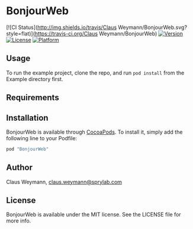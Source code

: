 # BonjourWeb

[![CI Status](http://img.shields.io/travis/Claus Weymann/BonjourWeb.svg?style=flat)](https://travis-ci.org/Claus Weymann/BonjourWeb)
[![Version](https://img.shields.io/cocoapods/v/BonjourWeb.svg?style=flat)](http://cocoapods.org/pods/BonjourWeb)
[![License](https://img.shields.io/cocoapods/l/BonjourWeb.svg?style=flat)](http://cocoapods.org/pods/BonjourWeb)
[![Platform](https://img.shields.io/cocoapods/p/BonjourWeb.svg?style=flat)](http://cocoapods.org/pods/BonjourWeb)

## Usage

To run the example project, clone the repo, and run `pod install` from the Example directory first.

## Requirements

## Installation

BonjourWeb is available through [CocoaPods](http://cocoapods.org). To install
it, simply add the following line to your Podfile:

```ruby
pod "BonjourWeb"
```

## Author

Claus Weymann, claus.weymann@sprylab.com

## License

BonjourWeb is available under the MIT license. See the LICENSE file for more info.
